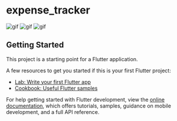 # expense_tracker

![gif](https://media.giphy.com/media/v1.Y2lkPTc5MGI3NjExZDQ3ZDA4NTkyZjI1ZjJlYzAxYzk1MzQ4M2E2ODJiNjk2N2UzYWNhOCZlcD12MV9pbnRlcm5hbF9naWZzX2dpZklkJmN0PWc/ogX20j7I5JPmf0a7DO/giphy.gif)
![gif](https://media.giphy.com/media/v1.Y2lkPTc5MGI3NjExNmQ4NTJlNDM3NmE4MGNmNmY1NjY1MzY4MDNjZDcwZDQ5M2UxNGNkYiZlcD12MV9pbnRlcm5hbF9naWZzX2dpZklkJmN0PWc/PVALU3nnCYOSvdUqVP/giphy.gif)
![gif](https://media.giphy.com/media/v1.Y2lkPTc5MGI3NjExZWQ1YjJkN2U5MmE2YWE2YzM2ZWIzMjIwYzY3YTgyOTlhN2U1MDY2NiZlcD12MV9pbnRlcm5hbF9naWZzX2dpZklkJmN0PWc/QWJJ8yYG3os7th1BGh/giphy.gif)    
    
        

## Getting Started

This project is a starting point for a Flutter application.

A few resources to get you started if this is your first Flutter project:

- [Lab: Write your first Flutter app](https://docs.flutter.dev/get-started/codelab)
- [Cookbook: Useful Flutter samples](https://docs.flutter.dev/cookbook)

For help getting started with Flutter development, view the
[online documentation](https://docs.flutter.dev/), which offers tutorials,
samples, guidance on mobile development, and a full API reference.
